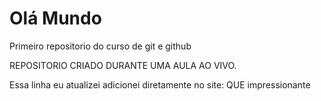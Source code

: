 # Olá Mundo
 Primeiro repositorio do curso de git e github

REPOSITORIO CRIADO DURANTE UMA AULA AO VIVO.

Essa linha eu atualizei adicionei diretamente no site: QUE impressionante
